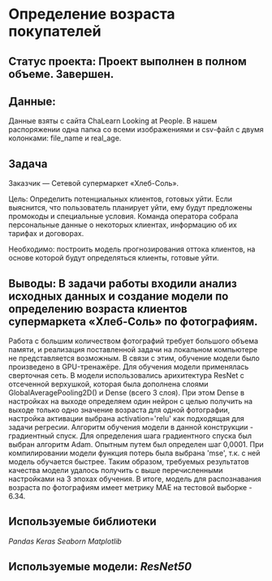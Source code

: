 # Определение возраста покупателей

## Статус проекта: Проект выполнен в полном объеме. Завершен.

## Данные:

Данные взяты с сайта ChaLearn Looking at People.
В нашем распоряжении одна папка со всеми изображениями и csv-файл с двумя колонками: file_name и real_age.

## Задача

Заказчик — Сетевой супермаркет «Хлеб-Соль».

Цель: Определить потенциальных клиентов, готовых уйти. Если выяснится, что пользователь планирует уйти, ему будут предложены промокоды и специальные условия. Команда оператора собрала персональные данные о некоторых клиентах, информацию об их тарифах и договорах.

Необходимо: построить модель прогнозирования оттока клиентов, на основе которой будут определяться клиенты, готовые уйти.

## Выводы: В задачи работы входили анализ исходных данных и создание модели по определению возраста клиентов супермаркета «Хлеб-Соль» по фотографиям.
Работа с большим количеством фотографий требует большого объема памяти, и реализация поставленной задачи на локальном компьютере не представляется возможным. В связи с этим, обучение модели было произведено в GPU-тренажёре.
Для обучения модели применялась сверточная сеть. В модели использовались арихитектура ResNet с отсеченной верхушкой, которая была дополнена слоями GlobalAveragePooling2D() и Dense (всего 3 слоя). При этом Dense в настройках на выходе определяем один нейрон с целью получить на выходе только одно значение возраста для одной фотографии, настройка активации выбрана activation='relu' как подходящая для задачи регресии. Алгоритм обучения модели в данной конструкции - градиентный спуск. Для определения шага градиентного спуска был выбран алгоритм Adam. Опытным путем был определен шаг 0,0001. При компилировании модели функция потерь была выбрана 'mse', т.к. с ней модель обучается быстрее.
Таким образом, требуемых результатов качества модели удалось получить с выше перечисленными настройками на 3 эпохах обучения. В итоге, модель для распознавания возраста по фотографиям имеет метрику MAE на тестовой выборке - 6.34.

## Используемые библиотеки

*Pandas*
*Keras*
*Seaborn*
*Matplotlib*

## Используемые модели: *ResNet50*